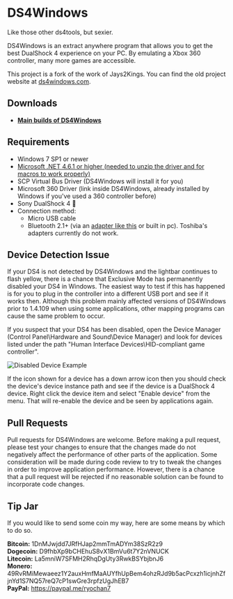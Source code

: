 # DS4Windows

Like those other ds4tools, but sexier.

DS4Windows is an extract anywhere program that allows you to get the best
DualShock 4 experience on your PC. By emulating a Xbox 360 controller, many
more games are accessible.

This project is a fork of the work of Jays2Kings. You can find the old project
website at [ds4windows.com](http://ds4windows.com).

## Downloads

- **[Main builds of DS4Windows](https://github.com/Ryochan7/DS4Windows/releases)**

## Requirements

- Windows 7 SP1 or newer
- [Microsoft .NET 4.6.1 or higher (needed to unzip the driver and for macros to
work properly)](https://www.microsoft.com/en-us/download/details.aspx?id=49982)
- SCP Virtual Bus Driver (DS4Windows will install it for you)
- Microsoft 360 Driver (link inside DS4Windows, already installed by Windows if
you've used a 360 controller before)
- Sony DualShock 4 🤔
- Connection method:
  - Micro USB cable
  - Bluetooth 2.1+ (via an
  [adapter like this](https://www.newegg.com/Product/Product.aspx?Item=N82E16833166126)
  or built in pc). Toshiba's adapters currently do not work.

## Device Detection Issue

If your DS4 is not detected by DS4Windows and the lightbar continues to
flash yellow, there is a chance that Exclusive Mode has permanently
disabled your DS4 in Windows. The easiest way to test if this has happened is
for you to plug in the controller into a different USB port and see if it
works then. Although this problem mainly affected versions of
DS4Windows prior to 1.4.109 when using some applications, other mapping
programs can cause the same problem to occur.

If you suspect that your DS4 has been disabled, open the Device Manager
(Control Panel\Hardware and Sound\Device Manager) and look for devices listed
under the path "Human Interface Devices\HID-compliant game controller".

![Disabled Device Example](https://i.imgur.com/KI3QX2i.png)

If the icon shown for a device has a down arrow icon then you should
check the device's device instance path and see if the device is a
DualShock 4 device. Right click the device item and select "Enable device"
from the menu. That will re-enable the device and be seen by applications
again.

## Pull Requests

Pull requests for DS4Windows are welcome. Before making a pull request, please
test your changes to ensure that the changes made do not negatively affect
the performance of other parts of the application. Some consideration will
be made during code review to try to tweak the changes in order to improve
application performance. However, there is a chance that a pull request will be
rejected if no reasonable solution can be found to incorporate code changes.

## Tip Jar

If you would like to send some coin my way, here are some means by
which to do so.

**Bitcoin:** 1DnMJwjdd7JRfHJap2mmTmADYm38SzR2z9  
**Dogecoin:** D9fhbXp9bCHEhuS8vX1BmVu6t7Y2nVNUCK  
**Litecoin:** La5mniW7SFMH2RhqDgUty3RwkBSYbjbnJ6  
**Monero:** 49RvRMiMewaeez1Y2auxHmfMaAUYfhUpBem4ohzRJd9b5acPcxzh1icjnhZfjnYd1S7NQ57reQ7cP1swGre3rpfzUgJhEB7  
**PayPal:** https://paypal.me/ryochan7
